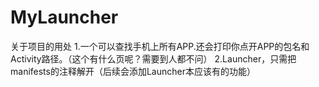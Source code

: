 # MyLauncher
关于项目的用处
1.一个可以查找手机上所有APP.还会打印你点开APP的包名和Activity路径。（这个有什么页呢？需要到人都不问）
2.Launcher，只需把manifests的注释解开（后续会添加Launcher本应该有的功能）
